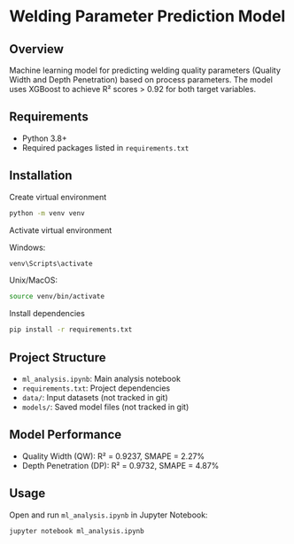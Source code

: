 # Welding Parameter Prediction Model

## Overview
Machine learning model for predicting welding quality parameters (Quality Width and Depth Penetration) based on process parameters. The model uses XGBoost to achieve R² scores > 0.92 for both target variables.

## Requirements
- Python 3.8+
- Required packages listed in `requirements.txt`

## Installation

Create virtual environment

```bash
python -m venv venv
```

Activate virtual environment

Windows:
```bash
venv\Scripts\activate
```

Unix/MacOS:
```bash
source venv/bin/activate
```

Install dependencies
```bash 
pip install -r requirements.txt
```

## Project Structure
- `ml_analysis.ipynb`: Main analysis notebook
- `requirements.txt`: Project dependencies
- `data/`: Input datasets (not tracked in git)
- `models/`: Saved model files (not tracked in git)

## Model Performance
- Quality Width (QW): R² = 0.9237, SMAPE = 2.27%
- Depth Penetration (DP): R² = 0.9732, SMAPE = 4.87%

## Usage
Open and run `ml_analysis.ipynb` in Jupyter Notebook:

```bash
jupyter notebook ml_analysis.ipynb
```